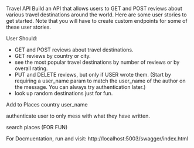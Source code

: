 Travel API
Build an API that allows users to GET and POST reviews about various travel destinations around the world. Here are some user stories to get started. Note that you will have to create custom endpoints for some of these user stories.

User Should:

- GET and POST reviews about travel destinations.
- GET reviews by country or city.
- see the most popular travel destinations by number of reviews or by overall rating.
- PUT and DELETE reviews, but only if USER wrote them.
  (Start by requiring a user_name param to match the user_name of the author on the message. You can always try authentication later.)
- look up random destinations just for fun.

Add to Places
country
user_name

authenticate user to only mess with what they have written.

search places (FOR FUN)

For Docmuentation, run and visit:
http://localhost:5003/swagger/index.html

